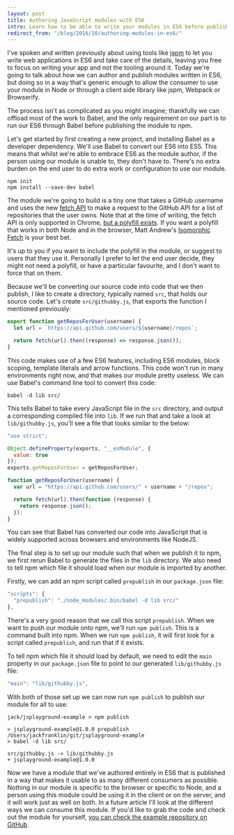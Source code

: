 ```yaml
---
layout: post
title: Authoring JavaScript modules with ES6
intro: Learn how to be able to write your modules in ES6 before publishing them in a generic way to npm for others to consume.
redirect_from: "/blog/2016/10/authoring-modules-in-es6/"
---
```


I've spoken and written previously about using tools like [jspm](http://jspm.io) to let you write web applications in ES6 and take care of the details, leaving you free to focus on writing your app and not the tooling around it. Today we're going to talk about how we can author and publish modules written in ES6, but doing so in a way that's generic enough to allow the consumer to use your module in Node or through a client side library like jspm, Webpack or Browserify.

The process isn't as complicated as you might imagine; thankfully we can offload most of the work to Babel, and the only requirement on our part is to run our ES6 through Babel before publishing the module to npm.

Let's get started by first creating a new project, and installing Babel as a developer dependency. We'll use Babel to convert our ES6 into ES5. This means that whilst we're able to embrace ES6 as the module author, if the person using our module is unable to, they don't have to. There's no extra burden on the end user to do extra work or configuration to use our module.

```
npm init
npm install --save-dev babel
```

The module we're going to build is a tiny one that takes a GitHub username and uses the new [fetch API](https://developer.mozilla.org/en/docs/Web/API/Fetch_API) to make a request to the GitHub API for a list of repositories that the user owns. Note that at the time of writing, the fetch API is only supported in Chrome, [but a polyfill exists](https://github.com/github/fetch). If you want a polyfill that works in both Node and in the browser, Matt Andrew's [Isomorphic Fetch](https://github.com/matthew-andrews/isomorphic-fetch) is your best bet.

It's up to you if you want to include the polyfill in the module, or suggest to users that they use it. Personally I prefer to let the end user decide, they might not need a polyfill, or have a particular favourite, and I don't want to force that on them.

Because we'll be converting our source code into code that we then publish, I like to create a directory, typically named `src`, that holds our source code. Let's create `src/githubby.js`, that exports the function I mentioned previously:

```js
export function getReposForUser(username) {
  let url = `https://api.github.com/users/${username}/repos`;

  return fetch(url).then((response) => response.json());
}
```

This code makes use of a few ES6 features, including ES6 modules, block scoping, template literals and arrow functions. This code won't run in many environments right now, and that makes our module pretty useless. We can use Babel's command line tool to convert this code:

```
babel -d lib src/
```

This tells Babel to take every JavaScript file in the `src` directory, and output a corresponding compiled file into `lib`. If we run that and take a look at `lib/githubby.js`, you'll see a file that looks similar to the below:

```js
"use strict";

Object.defineProperty(exports, "__esModule", {
  value: true
});
exports.getReposForUser = getReposForUser;

function getReposForUser(username) {
  var url = "https://api.github.com/users/" + username + "/repos";

  return fetch(url).then(function (response) {
    return response.json();
  });
}
```

You can see that Babel has converted our code into JavaScript that is widely supported across browsers and environments like NodeJS.

The final step is to set up our module such that when we publish it to npm, we first rerun Babel to generate the files in the `lib` directory. We also need to tell npm which file it should load when our module is imported by another.

Firstly, we can add an npm script called `prepublish` in our `package.json` file:

```js
"scripts": {
  "prepublish": "./node_modules/.bin/babel -d lib src/"
},
```

There's a very good reason that we call this script `prepublish`. When we want to push our module onto npm, we'll run `npm publish`. This is a command built into npm. When we run `npm publish`, it will first look for a script called `prepublish`, and run that if it exists.

To tell npm which file it should load by default, we need to edit the `main` property in our `package.json` file to point to our generated `lib/githubby.js` file:

```js
"main": "lib/githubby.js",
```

With both of those set up we can now run `npm publish` to publish our module for all to use:

```
jack/jsplayground-example > npm publish

> jsplayground-example@1.0.0 prepublish /Users/jackfranklin/git/jsplayground-example
> babel -d lib src/

src/githubby.js -> lib/githubby.js
+ jsplayground-example@1.0.0
```

Now we have a module that we've authored entirely in ES6 that is published in a way that makes it usable to as many different consumers as possible. Nothing in our module is specific to the browser or specific to Node, and a person using this module could be using it in the client or on the server, and it will work just as well on both. In a future article I'll look at the different ways we can consume this module. If you'd like to grab the code and check out the module for yourself, [you can check the example repository on GitHub](https://github.com/jackfranklin/authoring-es6-module-example).

